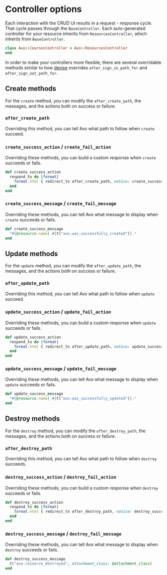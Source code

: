 # Controller options
Each interaction with the CRUD UI results in a request - response cycle. That cycle passes through the `BaseController`. Each auto-generated controller for your resource inherits from `ResourcesController`, which inherits from `BaseController`.

```ruby
class Avo::CoursesController < Avo::ResourcesController
end
```

In order to make your controllers more flexible, there are several overridable methods similar to how [devise](https://github.com/heartcombo/devise#controller-filters-and-helpers:~:text=You%20can%20also%20override%20after_sign_in_path_for%20and%20after_sign_out_path_for%20to%20customize%20your%20redirect%20hooks) overrides `after_sign_in_path_for` and `after_sign_out_path_for`.

## Create methods
For the `create` method, you can modify the `after_create_path`, the messages, and the actions both on success or failure.

### `after_create_path`
Overriding this method, you can tell Avo what path to follow when `create` succeed.

### `create_success_action` / `create_fail_action`
Overriding these methods, you can build a custom response when `create` succeeds or fails.

```ruby
def create_success_action
  respond_to do |format|
    format.html { redirect_to after_create_path, notice: create_success_message}
  end
end
```

### `create_success_message` / `create_fail_message`
Overriding these methods, you can tell Avo what message to display when `create` succeeds or fails.

```ruby
def create_success_message
  "#{@resource.name} #{t("avo.was_successfully_created")}."
end
```

## Update methods
For the `update` method, you can modify the `after_update_path`, the messages, and the actions both on success or failure.

### `after_update_path`
Overriding this method, you can tell Avo what path to follow when `update` succeed.

### `update_success_action` / `update_fail_action`
Overriding these methods, you can build a custom response when `update` succeeds or fails.

```ruby
def update_success_action
  respond_to do |format|
    format.html { redirect_to after_update_path, notice: update_success_message }
  end
end
```

### `update_success_message` / `update_fail_message`
Overriding these methods, you can tell Avo what message to display when `update` succeeds or fails.

```ruby
def update_success_message
  "#{@resource.name} #{t("avo.was_successfully_updated")}."
end
```

## Destroy methods
For the `destroy` method, you can modify the `after_destroy_path`, the messages, and the actions both on success or failure.

### `after_destroy_path`
Overriding this method, you can tell Avo what path to follow when `destroy` succeeds.

### `destroy_success_action` / `destroy_fail_action`
Overriding these methods, you can build a custom response when `destroy` succeeds or fails.

```ruby
def destroy_success_action
  respond_to do |format|
    format.html { redirect_to after_destroy_path, notice: destroy_success_message }
  end
end
```

### `destroy_success_message` / `destroy_fail_message`
Overriding these methods, you can tell Avo what message to display when `destroy` succeeds or fails.

```ruby
def destroy_success_message
  t("avo.resource_destroyed", attachment_class: @attachment_class)
end
```


